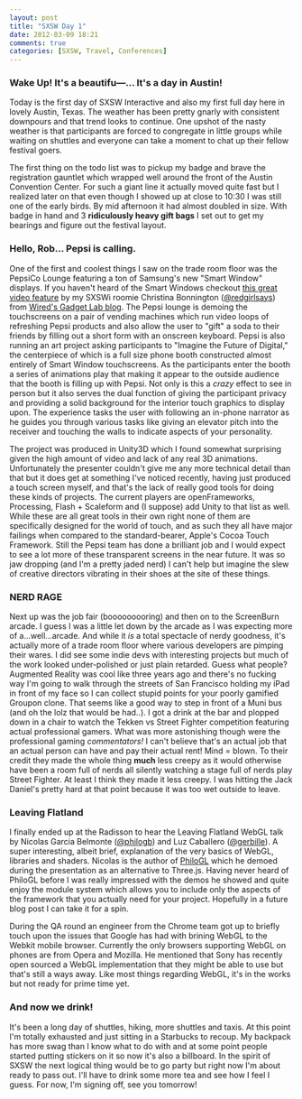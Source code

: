 ```yaml
---
layout: post
title: "SXSW Day 1"
date: 2012-03-09 18:21
comments: true
categories: [SXSW, Travel, Conferences] 
---
```


### Wake Up! It's a beautifu—... It's a day in Austin! ###
Today is the first day of SXSW Interactive and also my first full day here in lovely Austin, Texas. The weather has been pretty gnarly with consistent downpours and that trend looks to continue. One upshot of the nasty weather is that participants are forced to congregate in little groups while waiting on shuttles and everyone can take a moment to chat up their fellow festival goers.

The first thing on the todo list was to pickup my badge and brave the registration gauntlet which wrapped well around the front of the Austin Convention Center. For such a giant line it actually moved quite fast but I realized later on that even though I showed up at close to 10:30 I was still one of the early birds. By mid afternoon it had almost doubled in size. With badge in hand and 3 **ridiculously heavy gift bags** I set out to get my bearings and figure out the festival layout.

### Hello, Rob... Pepsi is calling. ###
One of the first and coolest things I saw on the trade room floor was the PepsiCo Lounge featuring a ton of Samsung's new "Smart Window" displays. If you haven't heard of the Smart Windows checkout [this great video feature](http://www.wired.com/gadgetlab/2012/01/samsung-transparent-lcd/) by my SXSWi roomie Christina Bonnington ([@redgirlsays](https://twitter.com/#!/redgirlsays)) from [Wired's Gadget Lab blog](http://www.wired.com/gadgetlab/). The Pepsi lounge is demoing the touchscreens on a pair of vending machines which run video loops of refreshing Pepsi products and also allow the user to "gift" a soda to their friends by filling out a short form with an onscreen keyboard. Pepsi is also running an art project asking participants to "Imagine the Future of Digital," the centerpiece of which is a full size phone booth constructed almost entirely of Smart Window touchscreens. As the participants enter the booth a series of animations play that making it appear to the outside audience that the booth is filling up with Pepsi. Not only is this a _crazy_ effect to see in person but it also serves the dual function of giving the participant privacy and providing a solid background for the interior touch graphics to display upon. The experience tasks the user with following an in-phone narrator as he guides you through various tasks like giving an elevator pitch into the receiver and touching the walls to indicate aspects of your personality. 

The project was produced in Unity3D which I found somewhat surprising given the high amount of video and lack of any real 3D animations. Unfortunately the presenter couldn't give me any more technical detail than that but it does get at something I've noticed recently, having just produced a touch screen myself, and that's the lack of really good tools for doing these kinds of projects. The current players are openFrameworks, Processing, Flash + Scaleform and (I suppose) add Unity to that list as well. While these are all great tools in their own right none of them are specifically designed for the world of touch, and as such they all have major failings when compared to the standard-bearer, Apple's Cocoa Touch Framework. Still the Pepsi team has done a brilliant job and I would expect to see a lot more of these transparent screens in the near future. It was so jaw dropping (and I'm a pretty jaded nerd) I can't help but imagine the slew of creative directors vibrating in their shoes at the site of these things.

### NERD RAGE ###
Next up was the job fair (booooooooring) and then on to the ScreenBurn arcade. I guess I was a little let down by the arcade as I was expecting more of a...well...arcade. And while it _is_ a total spectacle of nerdy goodness, it's actually more of a trade room floor where various developers are pimping their wares. I did see some indie devs with interesting projects but much of the work looked under-polished or just plain retarded. Guess what people? Augmented Reality was cool like three years ago and there's no fucking way I'm going to walk through the streets of San Francisco holding my iPad in front of my face so I can collect stupid points for your poorly gamified Groupon clone. That seems like a good way to step in front of a Muni bus (and oh the lolz that would be had..). I got a drink at the bar and plopped down in a chair to watch the Tekken vs Street Fighter competition featuring actual professional gamers. What was more astonishing though were the professional gaming _commentators!_ I can't believe that's an actual job that an actual person can have and pay their actual rent! Mind = blown. To their credit they made the whole thing **much** less creepy as it would otherwise have been a room full of nerds all silently watching a stage full of nerds play Street Fighter. At least I think they made it less creepy. I was hitting the Jack Daniel's pretty hard at that point because it was too wet outside to leave.

### Leaving Flatland ###
I finally ended up at the Radisson to hear the Leaving Flatland WebGL talk by Nicolas Garcia Belmonte ([@philogb](http://twitter.com/philogb)) and Luz Caballero ([@gerbille](http://twitter.com/gerbille)). A super interesting, albeit brief, explanation of the very basics of WebGL, libraries and shaders. Nicolas is the author of [PhiloGL](http://www.senchalabs.org/philogl/) which he demoed during the presentation as an alternative to Three.js. Having never heard of PhiloGL before I was really impressed with the demos he showed and quite enjoy the module system which allows you to include only the aspects of the framework that you actually need for your project. Hopefully in a future blog post I can take it for a spin.

During the QA round an engineer from the Chrome team got up to briefly touch upon the issues that Google has had with brining WebGL to the Webkit mobile browser. Currently the only browsers supporting WebGL on phones are from Opera and Mozilla. He mentioned that Sony has recently open sourced a WebGL implementation that they might be able to use but that's still a ways away. Like most things regarding WebGL, it's in the works but not ready for prime time yet.

### And now we drink! ###
It's been a long day of shuttles, hiking, more shuttles and taxis. At this point I'm totally exhausted and just sitting in a Starbucks to recoup. My backpack has more swag than I know what to do with and at some point people started putting stickers on it so now it's also a billboard. In the spirit of SXSW the next logical thing would be to go party but right now I'm about ready to pass out. I'll have to drink some more tea and see how I feel I guess. For now, I'm signing off, see you tomorrow!